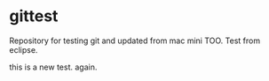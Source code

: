 # gittest
Repository for testing git and updated from mac mini TOO.
Test from eclipse.

this is a new test.
again.